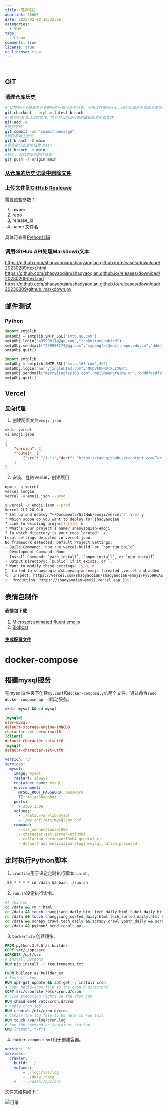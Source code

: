 ```yaml
---
title: 零碎笔记
abbrlink: 36605
date: 2023-02-08 10:33:26
categories:
  - 笔记
tags:
  - Linux
comments: true
license: true
cc_license: true
---
```

&ensp;
<!--more-->


## GIT

### 清理仓库历史
``` bash
# 切换到一个脱离主分支的另外一条全新主分支，不用太在意叫什么，因为后面还会修改分支名称
git checkout --orphan latest_branch
# 暂存所有改动过的文件，内容为当前旧分支的最新版本所有文件
git add -A
#提交更改
git commit -am "commit message"
#删除原始主分支
git branch -D main
#将当前分支重命名为 main
git branch -m main
#最后，强制更新您的存储库
git push -f origin main

```

### [从仓库的历史记录中删除文件](https://docs.github.com/zh/repositories/working-with-files/managing-large-files/about-large-files-on-github#removing-files-from-a-repositorys-history)

### [上传文件到GitHub Realease](https://docs.github.com/en/rest/releases/assets?apiVersion=2022-11-28#upload-a-release-asset)

需要这些参数：

1. owner
2. repo
3. release_id
4. name 文件名

具体可查看[Python代码](https://github.com/shaoyaoqian/shaoyaoqian.github.io/releases/download/20230209/GitHub.API.upload.files.to.Release.py)

### 调用GitHub API处理Markdown文本
https://github.com/shaoyaoqian/shaoyaoqian.github.io/releases/download/20230209/text.html
https://github.com/shaoyaoqian/shaoyaoqian.github.io/releases/download/20230209/text.md
https://github.com/shaoyaoqian/shaoyaoqian.github.io/releases/download/20230209/github_markdown.py

## 邮件测试

### Python
```python
import smtplib
smtpObj = smtplib.SMTP_SSL("smtp.qq.com")
smtpObj.login("499908174@qq.com","zzokkzruycbobicd")
smtpObj.sendmail("499908174@qq.com","mapengfei@mail.nwpu.edu.cn","ddddfasdfa")
smtpObj.quit()

import smtplib
smtpObj = smtplib.SMTP_SSL("smtp.163.com",465)
smtpObj.login("merryjingle@163.com","OCDVFOFNDTXLIXGN")
smtpObj.sendmail("merryjingle@163.com","mail@pengfeima.cn","ddddfasdfa")
smtpObj.quit()
```

## Vercel

### [反向代理](https://blog.csdn.net/qq_39010320/article/details/119923538)

1. 创建配置文件`emoji.json`
``` bash
mkdir vercel
vi emoji.json
```
``` json
{
    "version": 2,
    "routes": [
        {"src": "/(.*)","dest": "https://raw.githubusercontent.com/Tarikul-Islam-Anik/Animated-Fluent-Emojis/master/Emojis/$1"}
    ]
}
```
2. 安装、登陆Vercel，创建项目
``` bash
npm i -g vercel
vercel longin
vercel -A emoji.json --prod
```
``` bash
$ vercel -A emoji.json --prod
Vercel CLI 28.9.0
? Set up and deploy “~/Documents/GitHub/emoji/vercel”? [Y/n] y
? Which scope do you want to deploy to? shaoyaoqian
? Link to existing project? [y/N] n
? What’s your project’s name? shaoyaoqian-emoji
? In which directory is your code located? ./
Local settings detected in vercel.json:
No framework detected. Default Project Settings:
- Build Command: `npm run vercel-build` or `npm run build`
- Development Command: None
- Install Command: `yarn install`, `pnpm install`, or `npm install`
- Output Directory: `public` if it exists, or `.`
? Want to modify these settings? [y/N] n
🔗  Linked to shaoyaoqian/shaoyaoqian-emoji (created .vercel and added it to .gitignore)
🔍  Inspect: https://vercel.com/shaoyaoqian/shaoyaoqian-emoji/FyV69HGAWUtU4ihVFXq9hNtbaNzY [1s]
✅  Production: https://shaoyaoqian-emoji.vercel.app [6s]
```

## 表情包制作
#### 表情包下载
1. [Microsoft animated fluent emojis](https://github.com/Tarikul-Islam-Anik/Animated-Fluent-Emojis)
2. [Blobcat](https://blob.cat/main/public)

#### [生成配置文件](https://github.com/kkfive/emotion_generate)


# docker-compose

## 搭建mysql服务
在mysql文件夹下创建`my.conf`和`docker-compose.yml`两个文件，通过命令`sudo docker-compose up -d`启动服务。
``` bash
mkdir mysql && cd mysql
```
``` conf
[mysqld]
user=mysql
default-storage-engine=INNODB
character-set-server=utf8
[client]
default-character-set=utf8
[mysql]
default-character-set=utf8
```
``` yml
version: '3'
services:
  mysql:
    image: mysql
    restart: always
    container_name: mysql
    environment:
      MYSQL_ROOT_PASSWORD: password
      TZ: Asia/Shanghai
    ports:
      - 3306:3306
    volumes:
      - ./data:/var/lib/mysql
      - ./my.cnf:/etc/mysql/my.cnf
    command:
      --max_connections=1000
      --character-set-server=utf8mb4
      --collation-server=utf8mb4_general_ci
      --default-authentication-plugin=mysql_native_password
```

## 定时执行Python脚本

1. `cronfile`用于设定定时执行脚本`run.sh`。

```cronfile
 50 * * * * cd /data && bash ./run.sh
```

2. `run.sh`设定执行命令。

```bash
#! /bin/sh
cd /data && rm *.html
cd /data && touch changjiang_daily.html tech_daily.html hubei_daily.html youth_daily.html 
cd /data && touch changjiang_sorted_daily.html tech_sorted_daily.html hubei_sorted_daily.html youth_sorted_daily.html 
cd /data && scrapy crawl tech_daily && scrapy crawl youth_daily && scrapy crawl hubei_daily && scrapy crawl changjiang_daily
cd /data && python3 send_result.py
```
3. `Dockerfile` 创建镜像。
``` dockerfile
FROM python:3.9.6 as builder
COPY src/ /opt/src
WORKDIR /opt/src
# Install python3
RUN pip install -r requirements.txt

FROM builder as builder_ex
# Install cron
RUN apt-get update && apt-get -y install cron 
# Copy hello-cron file to the cron.d directory
COPY src/cronfile /etc/cron.d/cron
# Give execution rights on the cron job
RUN chmod 0644 /etc/cron.d/cron
# Apply cron job
RUN crontab /etc/cron.d/cron
# Create the log file to be able to run tail
RUN touch /var/log/cron.log
# Run the command on container startup
CMD ["cron", "-f"]
```
4. `docker-compose.yml`用于创建容器。
``` docker-compose.yml
version: '3'
services:
  crawler:
    build: ../
    volumes:
        - ./log:/var/log
        - ./data:/data
    #   - ./data:/opt/src
```
文件夹结构如下：

![目录](https://githubimages.pengfeima.cn/images/202302161411698.png)